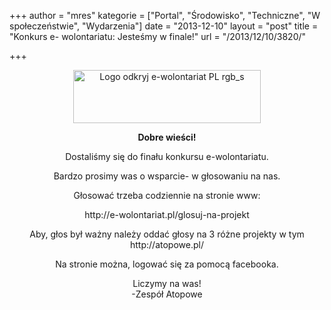 +++
author = "mres"
kategorie = ["Portal", "Środowisko", "Techniczne", "W społeczeństwie", "Wydarzenia"]
date = "2013-12-10"
layout = "post"
title = "Konkurs e- wolontariatu: Jesteśmy w finale!"
url = "/2013/12/10/3820/"

+++

<p style="text-align: center">
  <a href="http://blog.atopowe.pl/wp-content/uploads/2013/12/Logo-odkryj-e-wolontariat-PL-rgb_s.jpg"><img class="size-medium wp-image-3825" alt="Logo odkryj e-wolontariat PL rgb_s" src="http://blog.atopowe.pl/wp-content/uploads/2013/12/Logo-odkryj-e-wolontariat-PL-rgb_s-300x85.jpg" width="300" height="85" srcset="http://blog.atopowe.pl/wp-content/uploads/2013/12/Logo-odkryj-e-wolontariat-PL-rgb_s-300x85.jpg 300w, http://blog.atopowe.pl/wp-content/uploads/2013/12/Logo-odkryj-e-wolontariat-PL-rgb_s.jpg 448w" sizes="(max-width: 300px) 100vw, 300px" /></a>
</p>

<p style="text-align: center">
  <strong>Dobre wieści!</strong>
</p>

<p style="text-align: center">
  Dostaliśmy się do finału konkursu e-wolontariatu.
</p>

<p style="text-align: center">
  Bardzo prosimy was o wsparcie- w głosowaniu na nas.
</p>

<p style="text-align: center">
  Głosować trzeba codziennie na stronie www:
</p>

<p style="text-align: center">
  http://e-wolontariat.pl/glosuj-na-projekt
</p>

<p style="text-align: center">
  Aby, głos był ważny należy oddać głosy na 3 różne projekty w tym http://atopowe.pl/
</p>

<p style="text-align: center">
  Na stronie można, logować się za pomocą facebooka.
</p>

<p style="text-align: center">
  Liczymy na was!<br /> -Zespół Atopowe
</p>